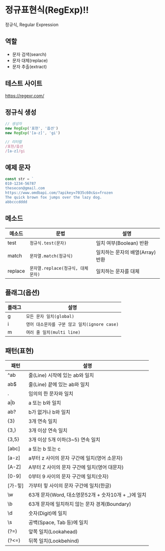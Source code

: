 # 정규표현식(RegExp)!!

정규식, Regular Expression

## 역할

- 문자 검색(search)
- 문자 대체(replace)
- 문자 추출(extract)

## 테스트 사이트

https://regexr.com/

## 정규식 생성

```js
// 생성자
new RegExp('표현', '옵션')
new RegExp('[a-z]', 'gi')

// 리터럴
/표현/옵션
/[a-z]/gi
```

## 예제 문자

```js
const str = `
010-1234-56787
thesecon@gmail.com
https://www.omdbapi.com/?apikey=7035c60c&s=frozen
The quick brown fox jumps over the lazy dog.
abbcccdddd
```

## 메소드

메소드 | 문법 | 설명
--|--|--
test | `정규식.test(문자)` | 일치 여부(Boolean) 반환
match | `문자열.match(정규식)` | 일치하는 문자의 배열(Array) 반환
replace | `문자열.replace(정규식, 대체문자)` | 일치하는 문자를 대체


## 플래그(옵션)

플래그 | 설명
--|--
g | `모든 문자 일치(global)`
i | `영어 대소문자를 구분 않고 일치(ignore case)`
m | `여러 줄 일치(multi line)`

## 패턴(표현)

패턴 | 설명
--|--
^ab | 줄(Line) 시작에 있는 ab와 일치
ab$ | 줄(Line) 끝에 있는 ab와 일치
. | 임의의 한 문자와 일치
a\|b | a 또는 b와 일치
ab? | b가 없거나 b와 일치
{3} | 3개 연속 일치
{3,} | 3개 이상 연속 일치
{3,5} | 3개 이상 5개 이하(3~5) 연속 일치
[abc] | a 또는 b 또는 c
[a-z] | a부터 z 사이의 문자 구간에 일치(영어 소문자)
[A-Z] | A부터 Z 사이의 문자 구간에 일치(영어 대문자)
[0-9] | 0부터 9 사이의 문자 구간에 일치(숫자)
[가-힣] | 가부터 힣 사이의 문자 구간에 일치(한글)
\w | 63개 문자(Word, 대소영문52개 + 숫자10개 + _)에 일치
\b | 63개 문자에 일치하지 않는 문자 경계(Boundary)
\d | 숫자(Digit)에 일치
\s | 공백(Space, Tab 등)에 일치
(?=) | 앞쪽 일치(Lookahead)
(?<=) | 뒤쪽 일치(Lookbehind)





